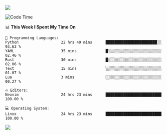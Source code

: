 <!-- [![Top Langs](https://github-readme-stats.vercel.app/api/top-langs/?username=gagahsyuja&theme=dracula&hide_border=true&border_radius=7)](https://github.com/anuraghazra/github-readme-stats) -->

![](https://komarev.com/ghpvc/?username=gagahsyuja&color=orange&style=pixel)

<!--START_SECTION:waka-->
![Code Time](http://img.shields.io/badge/Code%20Time-1%2C459%20hrs%2053%20mins-blue)

📊 **This Week I Spent My Time On** 

```text
💬 Programming Languages: 
Python                   22 hrs 49 mins      ███████████████████████░░   93.63 % 
YAML                     35 mins             █░░░░░░░░░░░░░░░░░░░░░░░░   02.46 % 
Rust                     30 mins             █░░░░░░░░░░░░░░░░░░░░░░░░   02.06 % 
Text                     15 mins             ░░░░░░░░░░░░░░░░░░░░░░░░░   01.07 % 
Lua                      3 mins              ░░░░░░░░░░░░░░░░░░░░░░░░░   00.27 % 

🔥 Editors: 
Neovim                   24 hrs 23 mins      █████████████████████████   100.00 % 

💻 Operating System: 
Linux                    24 hrs 23 mins      █████████████████████████   100.00 % 
```


<!--END_SECTION:waka-->

![](https://hit.yhype.me/github/profile?account_id=96577465)
